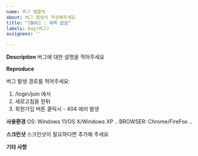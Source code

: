 ```yaml
---
name: 버그 템플릿
about: 버그 발생시 작성해주세요
title: "[BUG] : 제목 없음"
labels: bug(버그)
assignees: ''

---
```


**Description**
버그에 대한 설명을 적어주세요


**Reproduce**

버그 발생 경로를 적어주세요:
1.  /login/join 에서
2. 새로고침을 한뒤
3. 회원가입 버튼 클릭시 - 404 에러 발생

**사용환경**
OS: Windows 11/OS X/Windows XP ..
BROWSER: Chrome/FireFox ..


**스크린샷**
스크린샷이 필요하다면 추가해 주세요


**기타 사항**
